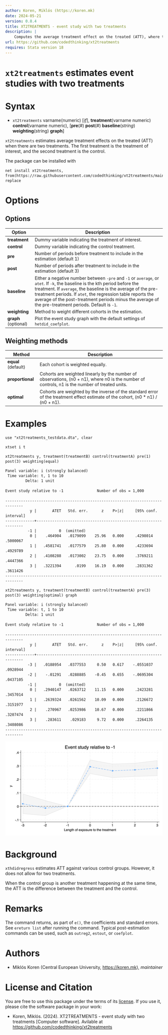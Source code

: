 ```yaml
---
author: Koren, Miklós (https://koren.mk)
date: 2024-05-21
version: 0.8.4
title: XT2TREATMENTS - event study with two treatments
description: |
    Computes the average treatment effect on the treated (ATT), where the control is another treatment happening at the same time.
url: https://github.com/codedthinking/xt2treatments
requires: Stata version 18
---
```

# `xt2treatments` estimates event studies with two treatments


# Syntax

- `xt2treatments` varname(numeric) [*if*], **treatment**(varname numeric) **control**(varname numeric), [**pre**(#) **post**(#) **baseline**(*string*) **weighting**(string) **graph**]

`xt2treatments` estimates average treatment effects on the treated (ATT) when there are two treatments. The first treatment is the treatment of interest, and the second treatment is the control. 

The package can be installed with
```
net install xt2treatments, from(https://raw.githubusercontent.com/codedthinking/xt2treatments/main/) replace
```

# Options
## Options
Option | Description
-------|------------
**treatment** | Dummy variable indicating the treatment of interest.
**control** | Dummy variable indicating the control treatment.
**pre** | Number of periods before treatment to include in the estimation (default 1)
**post** | Number of periods after treatment to include in the estimation (default 3)
**baseline** | Either a negative number between `-pre` and `-1` or `average`, or `atet`. If `-k`, the baseline is the kth period before the treatment. If `average`, the baseline is the average of the pre-treatment periods. If `atet`, the regression table reports the average of the post-treatment periods minus the average of the pre-treatment periods. Default is `-1`.
**weighting** | Method to weight different cohorts in the estimation.
**graph** (optional) | Plot the event study graph with the default settings of `hetdid_coefplot`.

## Weighting methods
Method | Description
-------|------------
**equal** (default) | Each cohort is weighted equally.
**proportional** | Cohorts are weighted linearly by the number of observations, (n0 + n1), where n0 is the number of controls, n1 is the number of treated units.
**optimal** | Cohorts are weighted by the inverse of the standard error of the treatment effect estimate of the cohort, (n0 * n1) / (n0 + n1).

# Examples
```
use "xt2treatments_testdata.dta", clear
```
```
xtset i t
```
```
xt2treatments y, treatment(treatmentB) control(treatmentA) pre(1) post(3) weighting(equal)
```


```
Panel variable: i (strongly balanced)
 Time variable: t, 1 to 10
         Delta: 1 unit

Event study relative to -1               Number of obs = 1,000

------------------------------------------------------------------------------
           y |       ATET   Std. err.      z    P>|z|     [95% conf. interval]
-------------+----------------------------------------------------------------
          -1 |          0  (omitted)
           0 |    .464904   .0179099    25.96   0.000     .4298014    .5000067
           1 |   .4581741   .0177579    25.80   0.000     .4233694    .4929789
           2 |   .4108288   .0173002    23.75   0.000     .3769211    .4447366
           3 |   .3221394      .0199    16.19   0.000     .2831362    .3611426
------------------------------------------------------------------------------
```

```
xt2treatments y, treatment(treatmentB) control(treatmentA) pre(3) post(3) weighting(optimal) graph
```

```
Panel variable: i (strongly balanced)
 Time variable: t, 1 to 10
         Delta: 1 unit

Event study relative to -1               Number of obs = 1,000

------------------------------------------------------------------------------
           y |       ATET   Std. err.      z    P>|z|     [95% conf. interval]
-------------+----------------------------------------------------------------
          -3 |   .0188954   .0377553     0.50   0.617    -.0551037    .0928944
          -2 |    -.01291   .0288885    -0.45   0.655    -.0695304    .0437105
          -1 |          0  (omitted)
           0 |   .2940147   .0263712    11.15   0.000     .2423281    .3457014
           1 |   .2639324   .0261562    10.09   0.000     .2126672    .3151977
           2 |    .270967   .0253986    10.67   0.000     .2211866    .3207474
           3 |    .283611    .029183     9.72   0.000     .2264135    .3408086
------------------------------------------------------------------------------
```

![](test/xt2treatments_plot.png)

# Background
`xthdidregress` estimates ATT against various control groups. However, it does not allow for two treatments. 

When the control group is another treatment happening at the same time, the ATT is the difference between the treatment and the control. 

# Remarks
The command returns, as part of `e()`, the coefficients and standard errors. See `ereturn list` after running the command. Typical post-estimation commands can be used, such as `outreg2`, `estout`, or `coefplot`.

# Authors
- Miklós Koren (Central European University, https://koren.mk), *maintainer*

# License and Citation
You are free to use this package under the terms of its [license](https://github.com/codedthinking/xt2treatments/blob/main/LICENSE). If you use it, please cite the software package in your work:

- Koren, Miklós. (2024). XT2TREATMENTS - event study with two treatments [Computer software]. Avilable at https://github.com/codedthinking/xt2treatments
